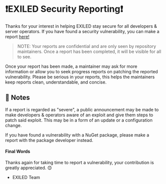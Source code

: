 # ❗EXILED Security Reporting❗
Thanks for your interest in helping EXILED stay secure for all developers & server operators. If you have found a security vulnerability, you can make a report [here!](https://github.com/Exiled-Team/EXILED/security/advisories/new)
> NOTE: Your reports are confidential and are only seen by repository maintainers. Once a report has been completed, it will be visible for all to see.

Once your report has been made, a maintainer may ask for more information or allow you to seek progress reports on patching the reported vulnerability. Please be serious in your reports, this helps the maintainers keep reports clean, understandable, and concise.

## 📓 Notes
If a report is regarded as "severe", a public announcement may be made to make developers & operators aware of an exploit and give them steps to patch said exploit. This may be in a form of an update or a configuration change.

If you have found a vulnerability with a NuGet package, please make a report with the package developer instead.

#### Final Words
Thanks again for taking time to report a vulnerability, your contribution is greatly appreciated. 😊

- EXILED Team
